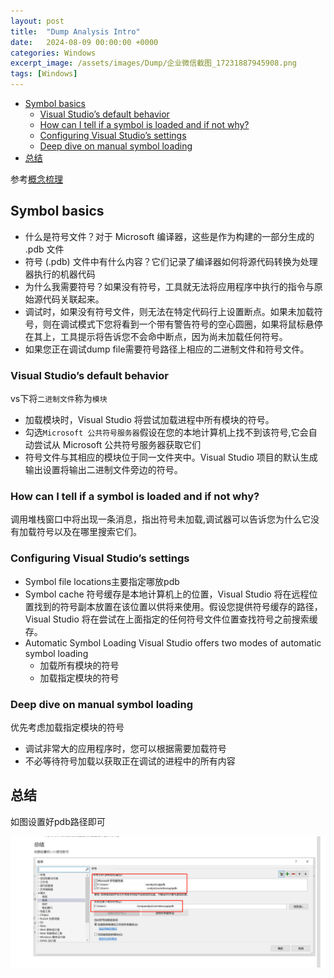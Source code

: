 ```yaml
---
layout: post
title:  "Dump Analysis Intro"
date:   2024-08-09 00:00:00 +0000
categories: Windows 
excerpt_image: /assets/images/Dump/企业微信截图_17231887945908.png
tags: [Windows]
---
```


- [Symbol basics](#symbol-basics)
  - [Visual Studio’s default behavior](#visual-studios-default-behavior)
  - [How can I tell if a symbol is loaded and if not why?](#how-can-i-tell-if-a-symbol-is-loaded-and-if-not-why)
  - [Configuring Visual Studio’s settings](#configuring-visual-studios-settings)
  - [Deep dive on manual symbol loading](#deep-dive-on-manual-symbol-loading)
- [总结](#总结)
  
参考[概念梳理](https://devblogs.microsoft.com/devops/understanding-symbol-files-and-visual-studios-symbol-settings/)

## Symbol basics

  - 什么是符号文件？对于 Microsoft 编译器，这些是作为构建的一部分生成的 .pdb 文件
  - 符号 (.pdb) 文件中有什么内容？它们记录了编译器如何将源代码转换为处理器执行的机器代码
  - 为什么我需要符号？如果没有符号，工具就无法将应用程序中执行的指令与原始源代码关联起来。
  - 调试时，如果没有符号文件，则无法在特定代码行上设置断点。如果未加载符号，则在调试模式下您将看到一个带有警告符号的空心圆圈，如果将鼠标悬停在其上，工具提示将告诉您不会命中断点，因为尚未加载任何符号。
  - 如果您正在调试dump file需要符号路径上相应的二进制文件和符号文件。
  
### Visual Studio’s default behavior

vs下将`二进制文件`称为`模块`

  - 加载模块时，Visual Studio 将尝试加载进程中所有模块的符号。
  - 勾选`Microsoft 公共符号服务器`假设在您的本地计算机上找不到该符号,它会自动尝试从 Microsoft 公共符号服务器获取它们
  - 符号文件与其相应的模块位于同一文件夹中。Visual Studio 项目的默认生成输出设置将输出二进制文件旁边的符号。

### How can I tell if a symbol is loaded and if not why?

调用堆栈窗口中将出现一条消息，指出符号未加载,调试器可以告诉您为什么它没有加载符号以及在哪里搜索它们。

### Configuring Visual Studio’s settings

  - Symbol file locations主要指定哪放pdb
  - Symbol cache 符号缓存是本地计算机上的位置，Visual Studio 将在远程位置找到的符号副本放置在该位置以供将来使用。假设您提供符号缓存的路径，Visual Studio 将在尝试在上面指定的任何符号文件位置查找符号之前搜索缓存。
  - Automatic Symbol Loading
    Visual Studio offers two modes of automatic symbol loading
    - 加载所有模块的符号
    - 加载指定模块的符号

### Deep dive on manual symbol loading

优先考虑加载指定模块的符号

  - 调试非常大的应用程序时，您可以根据需要加载符号
  - 不必等待符号加载以获取正在调试的进程中的所有内容

## 总结

如图设置好pdb路径即可

![Alt text](/assets/images/Dump/企业微信截图_17231882794996.png)


